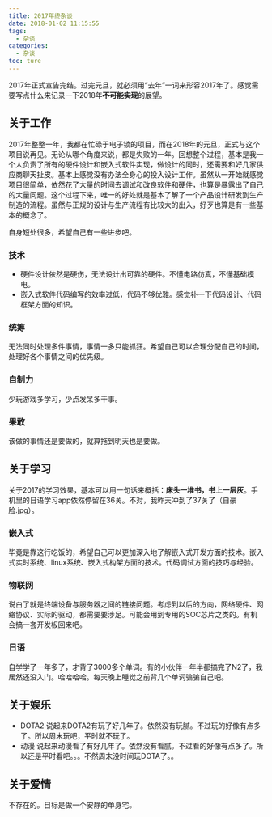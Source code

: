 ```yaml
---
title: 2017年终杂谈
date: 2018-01-02 11:15:55
tags:
  - 杂谈
categories:
  - 杂谈
toc: ture
---
```


2017年正式宣告完结。过完元旦，就必须用“去年”一词来形容2017年了。感觉需要写点什么来记录一下2018年~~**不可能实现**~~的展望。


<!---more--->


## 关于工作

2017年整整一年，我都在忙碌于电子锁的项目，而在2018年的元旦，正式与这个项目说再见。无论从哪个角度来说，都是失败的一年。回想整个过程，基本是我一个人负责了所有的硬件设计和嵌入式软件实现，做设计的同时，还需要和好几家供应商聊天扯皮。基本上感觉没有办法全身心的投入设计工作。虽然从一开始就感觉项目很简单，依然花了大量的时间去调试和改良软件和硬件，也算是暴露出了自己的大量问题。这个过程下来，唯一的好处就是基本了解了一个产品设计研发到生产制造的流程。虽然与正规的设计与生产流程有比较大的出入，好歹也算是有一些基本的概念了。

自身短处很多，希望自己有一些进步吧。

### 技术
- 硬件设计依然是硬伤，无法设计出可靠的硬件。不懂电路仿真，不懂基础模电。
- 嵌入式软件代码编写的效率过低，代码不够优雅。感觉补一下代码设计、代码框架方面的知识。
	
### 统筹
无法同时处理多件事情，事情一多只能抓狂。希望自己可以合理分配自己的时间，处理好各个事情之间的优先级。

### 自制力
少玩游戏多学习，少点发呆多干事。

### 果敢
该做的事情还是要做的，就算拖到明天也是要做。


## 关于学习

关于2017的学习效果，基本可以用一句话来概括：**床头一堆书，书上一层灰**。手机里的日语学习app依然停留在36关。不对，我昨天冲到了37关了（自豪脸.jpg）。

### 嵌入式
毕竟是靠这行吃饭的，希望自己可以更加深入地了解嵌入式开发方面的技术。嵌入式实时系统、linux系统、嵌入式构架方面的技术。代码调试方面的技巧与经验。

### 物联网
说白了就是终端设备与服务器之间的链接问题。考虑到以后的方向，网络硬件、网络协议、实际的驱动，都需要要涉足。可能会用到专用的SOC芯片之类的。有机会搞一套开发板回来吧。


### 日语
自学学了一年多了，才背了3000多个单词。有的小伙伴一年半都搞完了N2了，我居然还没入门。哈哈哈哈。每天晚上睡觉之前背几个单词骗骗自己吧。


## 关于娱乐
- DOTA2
说起来DOTA2有玩了好几年了。依然没有玩腻。不过玩的好像有点多了。所以周末玩吧，平时就不玩了。
- 动漫
说起来动漫看了有好几年了。依然没有看腻。不过看的好像有点多了。所以还是平时看吧。。。不然周末没时间玩DOTA了。。

## 关于爱情

不存在的。目标是做一个安静的单身宅。